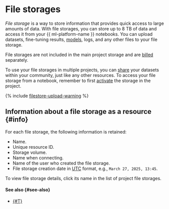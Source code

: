 # File storages

_File storage_ is a way to store information that provides quick access to large amounts of data. With file storages, you can store up to 8 TB of data and access it from your {{ ml-platform-name }} notebooks. You can upload datasets, fine-tuning results, [models](models/index.md), logs, and any other files to your file storage.

File storages are not included in the main project storage and are [billed](../pricing.md) separately.

To use your file storages in multiple projects, you can [share](../operations/data//filestores.md#share) your datasets within your community, just like any other resources. To access your file storage from a notebook, remember to first [activate](../operations/data/filestores.md#activate) the storage in the project.

{% include [filestore-upload-warning](../../_includes/datasphere/filestore-upload-warning.md) %}

## Information about a file storage as a resource {#info}

For each file storage, the following information is retained:

* Name.
* Unique resource ID.
* Storage volume.
* Name when connecting.
* Name of the user who created the file storage.
* File storage creation date in [UTC](https://en.wikipedia.org/wiki/Coordinated_Universal_Time) format, e.g., `March 27, 2025, 13:45`.

To view file storage details, click its name in the list of project file storages.

#### See also {#see-also}

* [{#T}](../operations/data/filestores.md)